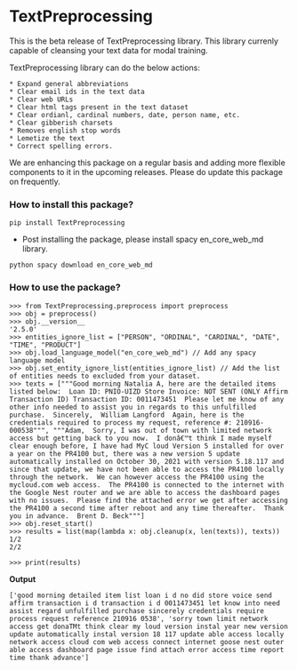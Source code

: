 # TextPreprocessing

This is the beta release of TextPreprocessing library. This library currenly capable of cleansing your text data for modal training.

TextPreprocessing library can do the below actions:

    * Expand general abbreviations
    * Clear email ids in the text data
    * Clear web URLs
    * Clear html tags present in the text dataset
    * Clear ordianl, cardinal numbers, date, person name, etc.
    * Clear gibberish charsets
    * Removes english stop words
    * Lemetize the text
    * Correct spelling errors.

We are enhancing this package on a regular basis and adding more flexible components to it in the upcoming releases. Please do update this package on frequently.

### How to install this package?

```
pip install TextPreprocessing

```
- Post installing the package, please install spacy en_core_web_md library.

```
python spacy download en_core_web_md
```

### How to use the package?

```
>>> from TextPreprocessing.preprocess import preprocess
>>> obj = preprocess()
>>> obj.__version__
'2.5.0'
>>> entities_ignore_list = ["PERSON", "ORDINAL", "CARDINAL", "DATE", "TIME", "PRODUCT"]
>>> obj.load_language_model("en_core_web_md") // Add any spacy language model
>>> obj.set_entity_ignore_list(entities_ignore_list) // Add the list of entities needs to excluded from your dataset.
>>> texts = ["""Good morning Natalia A, here are the detailed items listed below:  Loan ID: PNIO-UIZD Store Invoice: NOT SENT (ONLY Affirm Transaction ID) Transaction ID: 0011473451  Please let me know of any other info needed to assist you in regards to this unfulfilled purchase.  Sincerely,  William Langford  Again, here is the credentials required to process my request, reference #: 210916-000538""", """Adam,  Sorry, I was out of town with limited network access but getting back to you now.  I donâ€™t think I made myself clear enough before, I have had MyC loud Version 5 installed for over a year on the PR4100 but, there was a new version 5 update automatically installed on October 30, 2021 with version 5.18.117 and since that update, we have not been able to access the PR4100 locally through the network.  We can however access the PR4100 using the mycloud.com web access.  The PR4100 is connected to the internet with the Google Nest router and we are able to access the dashboard pages with no issues.  Please find the attached error we get after accessing the PR4100 a second time after reboot and any time thereafter.  Thank you in advance.  Brent D. Beck"""]
>>> obj.reset_start()
>>> results = list(map(lambda x: obj.cleanup(x, len(texts)), texts))
1/2
2/2

>>> print(results)
```

**Output**

```
['good morning detailed item list loan i d no did store voice send affirm transaction i d transaction i d 0011473451 let know into need assist regard unfulfilled purchase sincerely credentials require process request reference 210916 0538', 'sorry town limit network access get donaTMt think clear my loud version instal year new version update automatically instal version 18 117 update able access locally network access cloud com web access connect internet goose nest outer able access dashboard page issue find attach error access time report time thank advance']

```
